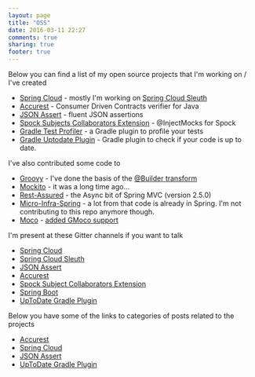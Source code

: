 ```yaml
---
layout: page
title: "OSS"
date: 2016-03-11 22:27
comments: true
sharing: true
footer: true
---
```


Below you can find a list of my open source projects that I'm working on / I've created

- [Spring Cloud](https://github.com/spring-cloud) - mostly I'm working on [Spring Cloud Sleuth](https://github.com/spring-cloud/spring-cloud-sleuth)
- [Accurest](https://github.com/Codearte/accurest) - Consumer Driven Contracts verifier for Java
- [JSON Assert](https://github.com/marcingrzejszczak/jsonassert) - fluent JSON assertions
- [Spock Subjects Collaborators Extension](https://github.com/marcingrzejszczak/spock-subjects-collaborators-extension) - @InjectMocks for Spock
- [Gradle Test Profiler](https://github.com/marcingrzejszczak/gradle-test-profiler) - a Gradle plugin to profile your tests
- [Gradle Uptodate Plugin](https://github.com/marcingrzejszczak/uptodate-gradle-plugin) - Gradle plugin to check if your code is up to date.

I've also contributed some code to

- [Groovy](https://github.com/apache/groovy) - I've done the basis of the [@Builder transform](https://github.com/apache/groovy/blob/master/src/main/groovy/transform/builder/ExternalStrategy.java)
- [Mockito](https://github.com/mockito/mockito) - it was a long time ago...
- [Rest-Assured](https://github.com/jayway/rest-assured) - the Async bit of Spring MVC (version 2.5.0)
- [Micro-Infra-Spring](https://github.com/4finance/micro-infra-spring) - a lot from that code is already in Spring. I'm not contributing to this repo anymore though.
- [Moco](https://github.com/dreamhead/moco) - [added GMoco support](https://github.com/dreamhead/moco/pull/45)

I'm present at these Gitter channels if you want to talk

- [Spring Cloud](https://gitter.im/spring-cloud/spring-cloud)
- [Spring Cloud Sleuth](https://gitter.im/spring-cloud/spring-cloud-sleuth)
- [JSON Assert](https://gitter.im/marcingrzejszczak/jsonassert)
- [Accurest](https://gitter.im/Codearte/accurest)
- [Spock Subject Collaborators Extension](https://gitter.im/marcingrzejszczak/spock-subjects-collaborators-extension)
- [Spring Boot](https://gitter.im/spring-projects/spring-boot)
- [UpToDate Gradle Plugin](https://gitter.im/marcingrzejszczak/uptodate)

Below you have some of the links to categories of posts related to the projects

- [Accurest](/blog/categories/accurest/)
- [Spring Cloud](/blog/categories/spring-cloud/)
- [JSON Assert](/blog/categories/jsonassert/)
- [UpToDate Gradle Plugin](/blog/categories/uptodate/)
